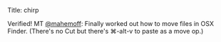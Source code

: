 Title: chirp

Verified! MT <a href="http://twitter.com/mahemoff">@mahemoff</a>: Finally worked out how to move files in OSX Finder. (There's no Cut but there's ⌘-alt-v to paste as a move op.)
